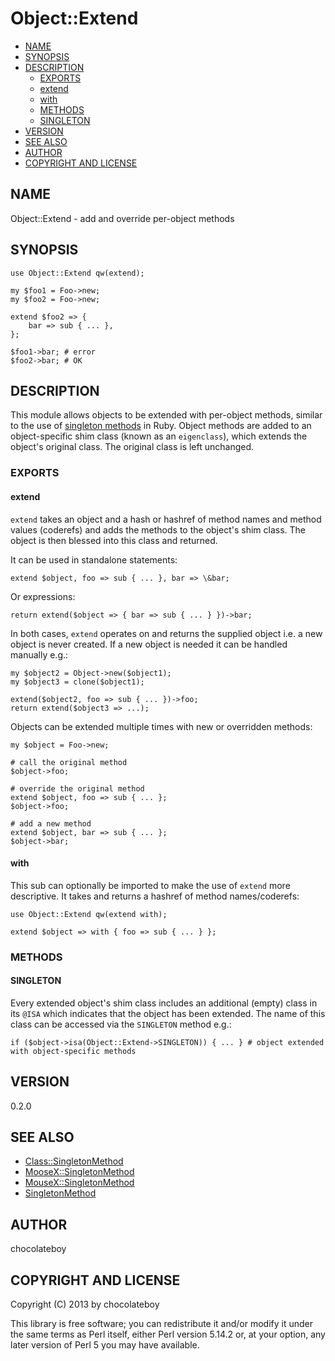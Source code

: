 # Object::Extend

- [NAME](#name)
- [SYNOPSIS](#synopsis)
- [DESCRIPTION](#description)
    - [EXPORTS](#exports)
	- [extend](#extend)
	- [with](#with)
    - [METHODS](#methods)
	- [SINGLETON](#singleton)
- [VERSION](#version)
- [SEE ALSO](#see-also)
- [AUTHOR](#author)
- [COPYRIGHT AND LICENSE](#copyright-and-license)

## NAME

Object::Extend - add and override per-object methods

## SYNOPSIS

    use Object::Extend qw(extend);

    my $foo1 = Foo->new;
    my $foo2 = Foo->new;

    extend $foo2 => {
        bar => sub { ... },
    };

    $foo1->bar; # error
    $foo2->bar; # OK

## DESCRIPTION

This module allows objects to be extended with per-object methods, similar to the use of
[singleton methods](http://madebydna.com/all/code/2011/06/24/eigenclasses-demystified.html)
in Ruby. Object methods are added to an object-specific shim class (known as an `eigenclass`),
which extends the object's original class. The original class is left unchanged.

### EXPORTS

#### extend

`extend` takes an object and a hash or hashref of method names and method values (coderefs) and adds
the methods to the object's shim class. The object is then blessed into this class and returned.

It can be used in standalone statements:

    extend $object, foo => sub { ... }, bar => \&bar;

Or expressions:

    return extend($object => { bar => sub { ... } })->bar;

In both cases, `extend` operates on and returns the supplied object i.e. a new object is never created.
If a new object is needed it can be handled manually e.g.:

    my $object2 = Object->new($object1);
    my $object3 = clone($object1);

    extend($object2, foo => sub { ... })->foo;
    return extend($object3 => ...);

Objects can be extended multiple times with new or overridden methods:

    my $object = Foo->new;

    # call the original method
    $object->foo;

    # override the original method
    extend $object, foo => sub { ... };
    $object->foo;

    # add a new method
    extend $object, bar => sub { ... };
    $object->bar;

#### with

This sub can optionally be imported to make the use of `extend` more descriptive. It takes and
returns a hashref of method names/coderefs:

    use Object::Extend qw(extend with);

    extend $object => with { foo => sub { ... } };

### METHODS

#### SINGLETON

Every extended object's shim class includes an additional (empty) class in its `@ISA` which indicates
that the object has been extended. The name of this class can be accessed via the `SINGLETON` method e.g.:

    if ($object->isa(Object::Extend->SINGLETON)) { ... } # object extended with object-specific methods

## VERSION

0.2.0

## SEE ALSO

- [Class::SingletonMethod](http://search.cpan.org/perldoc?Class::SingletonMethod)
- [MooseX::SingletonMethod](http://search.cpan.org/perldoc?MooseX::SingletonMethod)
- [MouseX::SingletonMethod](http://search.cpan.org/perldoc?MouseX::SingletonMethod)
- [SingletonMethod](https://github.com/tom-lpsd/p5-singleton-method)

## AUTHOR

chocolateboy

## COPYRIGHT AND LICENSE

Copyright (C) 2013 by chocolateboy

This library is free software; you can redistribute it and/or modify
it under the same terms as Perl itself, either Perl version 5.14.2 or,
at your option, any later version of Perl 5 you may have available.
